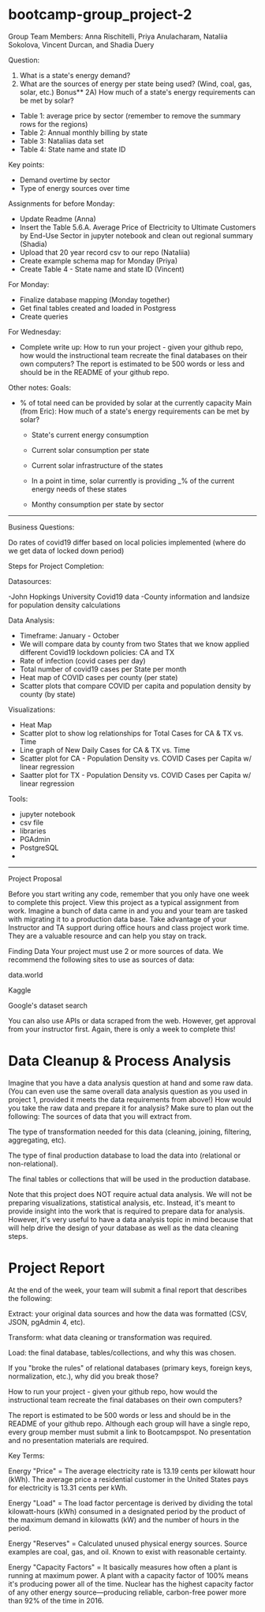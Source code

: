 # bootcamp-group_project-2

Group Team Members: Anna Rischitelli, Priya Anulacharam, Nataliia Sokolova, Vincent Durcan, and Shadia Duery

Question: 
1) What is a state's energy demand?
2) What are the sources of energy per state being used? (Wind, coal, gas, solar, etc.)
Bonus** 2A) How much of a state's energy requirements can be met by solar?


- Table 1: average price by sector (remember to remove the summary rows for the regions)
- Table 2: Annual monthly billing by state
- Table 3: Nataliias data set
- Table 4: State name and state ID

Key points:
- Demand overtime by sector
- Type of energy sources over time


Assignments for before Monday:
- Update Readme (Anna)
- Insert the Table 5.6.A. Average Price of Electricity to Ultimate Customers by End-Use Sector in jupyter notebook and clean out regional summary (Shadia)
- Upload that 20 year record csv to our repo (Nataliia)
- Create example schema map for Monday (Priya)
- Create Table 4 - State name and state ID (Vincent)


For Monday:
- Finalize database mapping (Monday together)
- Get final tables created and loaded in Postgress
- Create queries

For Wednesday:
- Complete write up: How to run your project - given your github repo, how would the instructional team recreate the final databases on their own computers? The report is estimated to be 500 words or less and should be in the README of your github repo.




Other notes:
Goals:
 - % of total need can be provided by solar at the currently capacity
 Main (from Eric): How much of a state's energy requirements can be met by solar?
    - State's current energy consumption 
    - Current solar consumption per state
    - Current solar infrastructure of the states
    - In a point in time, solar currently is providing _% of the current energy needs of these states

    - Monthy consumption per state by sector

-------------------------------------------
Business Questions:

Do rates of covid19 differ based on local policies implemented (where do we get data of locked down period)


Steps for Project Completion:

Datasources:

-John Hopkings University Covid19 data
-County information and landsize for population density calculations

Data Analysis:

- Timeframe: January - October
- We will compare data by county from two States that we know applied different Covid19 lockdown policies: CA and TX
- Rate of infection (covid cases per day)
- Total number of covid19 cases per State per month
- Heat map of COVID cases per county (per state)
- Scatter plots that compare COVID per capita and population density by county (by state)


Visualizations:

- Heat Map 
- Scatter plot to show log relationships for Total Cases for CA & TX vs. Time
- Line graph of New Daily Cases for CA & TX vs. Time
- Scatter plot for CA - Population Density vs. COVID Cases per Capita w/ linear regression 
- Saatter plot for TX - Population Density vs. COVID Cases per Capita w/ linear regression

Tools:

- jupyter notebook
- csv file
- libraries
- PGAdmin
- PostgreSQL
- 


-----------------------------------------------------------------------


Project Proposal

Before you start writing any code, remember that you only have one week to complete this project. View this project as a typical assignment from work. Imagine a bunch of data came in and you and your team are tasked with migrating it to a production data base.
Take advantage of your Instructor and TA support during office hours and class project work time. They are a valuable resource and can help you stay on track.

Finding Data
Your project must use 2 or more sources of data. We recommend the following sites to use as sources of data:


data.world

Kaggle

Google's dataset search


You can also use APIs or data scraped from the web. However, get approval from your instructor first. Again, there is only a week to complete this!

# Data Cleanup & Process Analysis
Imagine that you have a data analysis question at hand and some raw data. (You can even use the same overall data analysis question as you used in project 1, provided it meets the data requirements from above!) How would you take the raw data and prepare it for analysis? Make sure to plan out the following:
The sources of data that you will extract from.

The type of transformation needed for this data (cleaning, joining, filtering, aggregating, etc).

The type of final production database to load the data into (relational or non-relational).

The final tables or collections that will be used in the production database.

Note that this project does NOT require actual data analysis. We will not be preparing visualizations, statistical analysis, etc. Instead, it's meant to provide insight into the work that is required to prepare data for analysis. However, it's very useful to have a data analysis topic in mind because that will help drive the design of your database as well as the data cleaning steps.

# Project Report
At the end of the week, your team will submit a final report that describes the following:

Extract: your original data sources and how the data was formatted (CSV, JSON, pgAdmin 4, etc).

Transform: what data cleaning or transformation was required.

Load: the final database, tables/collections, and why this was chosen.

If you "broke the rules" of relational databases (primary keys, foreign keys, normalization, etc.), why did you break those?

How to run your project - given your github repo, how would the instructional team recreate the final databases on their own computers?

The report is estimated to be 500 words or less and should be in the README of your github repo. Although each group will have a single repo, every group member must submit a link to Bootcampspot. No presentation and no presentation materials are required.


Key Terms:

Energy "Price" =  The average electricity rate is 13.19 cents per kilowatt hour (kWh). The average price a residential customer in the United States pays for electricity is 13.31 cents per kWh.

Energy "Load" = The load factor percentage is derived by dividing the total kilowatt-hours (kWh) consumed in a designated period by the product of the maximum demand in kilowatts (kW) and the number of hours in the period.

Energy "Reserves" = Calculated unused physical energy sources. Source examples are coal, gas, and oil. Known to exist with reasonable certainty.

Energy "Capacity Factors" = It basically measures how often a plant is running at maximum power. A plant with a capacity factor of 100% means it's producing power all of the time. Nuclear has the highest capacity factor of any other energy source—producing reliable, carbon-free power more than 92% of the time in 2016.


